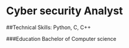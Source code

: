 # Cyber security Analyst
##Technical Skills: Python, C, C++

###Education
Bachelor of Computer science 

